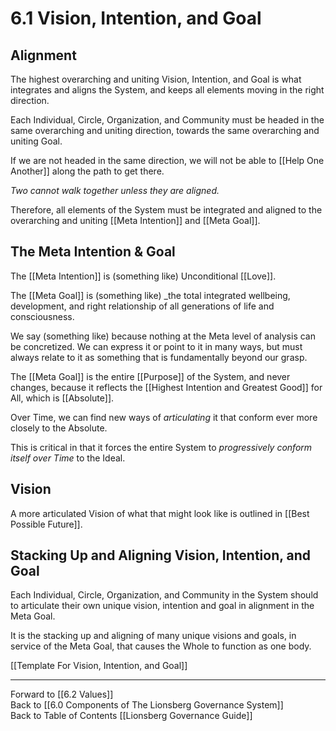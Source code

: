 # 6.1 Vision, Intention, and Goal
## Alignment

The highest overarching and uniting Vision, Intention, and Goal is what integrates and aligns the System, and keeps all elements moving in the right direction. 

Each Individual, Circle, Organization, and Community must be headed in the same overarching and uniting direction, towards the same overarching and uniting Goal. 

If we are not headed in the same direction, we will not be able to [[Help One Another]] along the path to get there. 

_Two cannot walk together unless they are aligned._

Therefore, all elements of the System must be integrated and aligned to the overarching and uniting [[Meta Intention]] and [[Meta Goal]]. 

## The Meta Intention & Goal
The [[Meta Intention]] is (something like) Unconditional [[Love]]. 

The [[Meta Goal]] is (something like) _the total integrated wellbeing, development, and right relationship of all generations of life and consciousness. 

We say (something like) because nothing at the Meta level of analysis can be concretized. We can express it or point to it in many ways, but must always relate to it as something that is fundamentally beyond our grasp.

The [[Meta Goal]] is the entire [[Purpose]] of the System, and never changes, because it reflects the [[Highest Intention and Greatest Good]] for All, which is [[Absolute]].

Over Time, we can find new ways of _articulating_ it that conform ever more closely to the Absolute.

This is critical in that it forces the entire System to _progressively conform itself over Time_ to the Ideal.

## Vision

A more articulated Vision of what that might look like is outlined in [[Best Possible Future]]. 

## Stacking Up and Aligning Vision, Intention, and Goal

Each Individual, Circle, Organization, and Community in the System should to articulate their own unique vision, intention and goal in alignment in the Meta Goal. 

It is the stacking up and aligning of many unique visions and goals, in service of the Meta Goal, that causes the Whole to function as one body. 

[[Template For Vision, Intention, and Goal]]  

___

Forward to [[6.2 Values]]  
Back to [[6.0 Components of The Lionsberg Governance System]]       
Back to Table of Contents [[Lionsberg Governance Guide]]